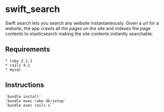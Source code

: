 # swift_search
Swift search lets you search any website instantaneously. Given a url for a website, the app crawls all the pages on the site and indexes the page contents to elasticsearch making the site contents instantly searchable.

## Requirements
    * ruby 2.1.1
    * rails 4.1
    * mysql
    
## Instructions

    `bundle install`
    `bundle exec rake db:setup`
    `bundle exec rails s``
